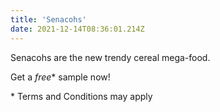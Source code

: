 ```yaml
---
title: 'Senacohs'
date: 2021-12-14T08:36:01.214Z
---
```


Senacohs are the new trendy cereal mega-food.

Get a _free_\* sample now!


\* Terms and Conditions may apply